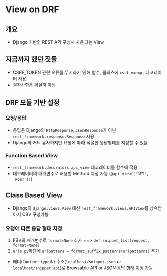 # View on DRF

## 개요

* Django 기반의 REST API 구성시 사용되는 View



## 지금까지 했던 짓들

* CSRF_TOKEN 관련 오류를 무시하기 위해 함수, 클래스에 `csrf_exempt` 데코레이터 사용
* 권장사항은 확실히 아님



## DRF 모듈 기반 설정

### 요청/응답

* 응답은 Django의 `HttpResponse`, `JsonResponse`가 아닌 `rest_framework.response.Response` 사용
* Django와 거의 유사하지만 요청에 따라 적절한 응답형태를 지정할 수 있음



### Function Based View

* `rest_framework.decorators.api_view` 데코레이터를 함수에 적용
* 데코레이터의 매개변수로 허용할 Method 지정 가능 (`@api_view(['GET', 'POST'])`)



## Class Based View

* Django의 `django.views.View` 대신 `rest_framework.views.APIView`를 상속받아서 CBV 구성가능



### 요청에 따른 응답 형태 지정

1. FBV의 매개변수로 `format=None` 추가 ==> `def snippet_list(request, format=None)`
2. `urls.py`하단에 `urlpatters = format_suffix_patterns(urlpatterns)` 추가



* 헤더(`Content-type`)나 주소(`localhost/snippet.json` or `localhost/snippet.api`)로 Browsable API or JSON 응답 형태 지정 가능